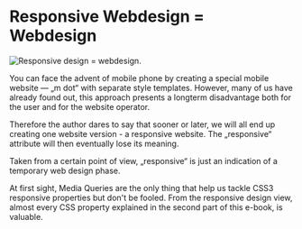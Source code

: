 Responsive Webdesign = Webdesign
================================

![Responsive design = webdesign.](<images/prokop-webdesign.jpg>)

You can face the advent of mobile phone by creating a special mobile website —
„m dot“ with separate style templates. However, many of us have already found
out, this approach presents a longterm disadvantage both for the user and for
the website operator.

Therefore the author dares to say that sooner or later, we will all end up
creating one website version - a responsive website. The „responsive“ attribute
will then eventually lose its meaning.

Taken from a certain point of view, „responsive“ is just an indication of a
temporary web design phase.

At first sight, Media Queries are the only thing that help us tackle CSS3
responsive properties but don't be fooled. From the responsive design view,
almost every CSS property explained in the second part of this e-book, is
valuable.
